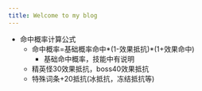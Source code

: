 ```yaml
---
title: Welcome to my blog
---
```


- 命中概率计算公式
	- 命中概率=基础概率命中*(1-效果抵抗)*(1+效果命中)
		- 基础命中概率，技能中有说明
	- 精英怪30效果抵抗，boss40效果抵抗
	- 特殊词条+20抵抗(冰抵抗，冻结抵抗等)

